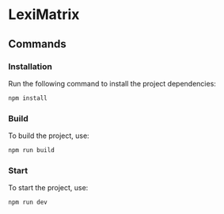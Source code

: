 # LexiMatrix

## Commands

### Installation

Run the following command to install the project dependencies:

```bash
npm install
```

### Build

To build the project, use:

```bash
npm run build
```

### Start

To start the project, use:

```bash
npm run dev
```

